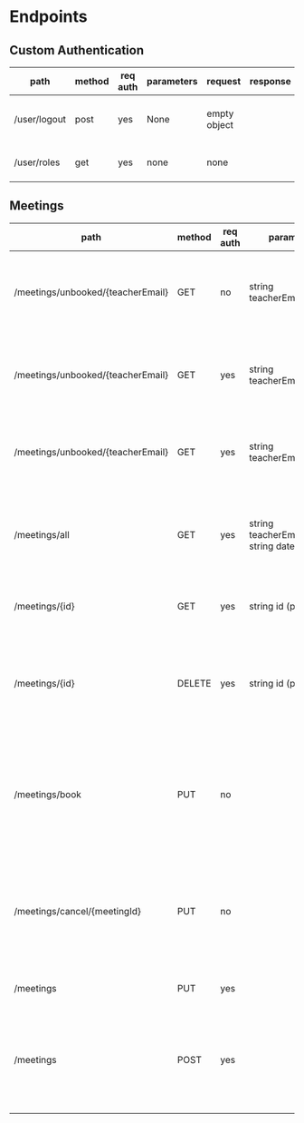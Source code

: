 # Endpoints

## Custom Authentication

| path         | method | req auth | parameters | request      | response | response codes | description                        |
| ------------ | ------ | -------- | ---------- | ------------ | -------- | -------------- | ---------------------------------- |
| /user/logout | post   | yes      | None       | empty object |          | 200            | Logs out user by destroying cookie |
| /user/roles  | get    | yes      | none       | none         |          | 200            | Returns a list of userroles        |

## Meetings

| path                              | method | req auth | parameters                                     | request        | response  | response codes | description                                                                              |
| --------------------------------- | ------ | -------- | ---------------------------------------------- | -------------- | --------- | -------------- | ---------------------------------------------------------------------------------------- |
| /meetings/unbooked/{teacherEmail} | GET    | no       | string teacherEmail(path)                      |                | meeting[] | 200            | returns a list of all unbooked meetings for a specific teacher                           |
| /meetings/unbooked/{teacherEmail} | GET    | yes      | string teacherEmail(path)                      |                | meeting[] | 200            | returns a list of all booked meetings for a specific teacher                             |
| /meetings/unbooked/{teacherEmail} | GET    | yes      | string teacherEmail(path)                      |                | meeting[] | 200            | returns a list of all meetings for a specific teacher                                    |
| /meetings/all                     | GET    | yes      | string teacherEmail(query), string date(query) |                | meeting[] | 200            | returns a list of all meetings for a specific teacher for a specific date                |
| /meetings/{id}                    | GET    | yes      | string id (path)                               |                | meeting   | 200, 404       | returns a meeting with matching id                                                       |
| /meetings/{id}                    | DELETE | yes      | string id (path)                               |                | bool      | 200, 404       | deletes a meeting with matching id, returns a bool indicating deletion success           |
| /meetings/book                    | PUT    | no       |                                                | bookMeetingDto | meeting   | 200, 404, 422  | changes the IsBooked property of a specific meeting to true, returns true if successful  |
| /meetings/cancel/{meetingId}      | PUT    | no       |                                                | meeting        | meeting   | 200, 404, 422  | changes the IsBooked property of a specific meeting to false, returns true if successful |
| /meetings                         | PUT    | yes      |                                                | meeting        | bool      | 200, 422       | updates a specific property                                                              |
| /meetings                         | POST   | yes      |                                                | meeting        | meeting   | 200            | adds a meeting to the database and returns the newly added meeting with its id           |
